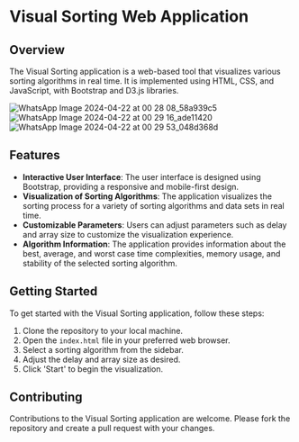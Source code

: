 # Visual Sorting Web Application

## Overview
The Visual Sorting application is a web-based tool that visualizes various sorting algorithms in real time. It is implemented using HTML, CSS, and JavaScript, with Bootstrap and D3.js libraries.

![WhatsApp Image 2024-04-22 at 00 28 08_58a939c5](https://github.com/granthgg/Sorting_Algorithm_Visualizer/assets/69439823/02752eb5-a4fd-4ad8-87a3-ff8005f1a927)
![WhatsApp Image 2024-04-22 at 00 29 16_ade11420](https://github.com/granthgg/Sorting_Algorithm_Visualizer/assets/69439823/6e3f36ad-5aab-43a8-88ad-753be67b405c)
![WhatsApp Image 2024-04-22 at 00 29 53_048d368d](https://github.com/granthgg/Sorting_Algorithm_Visualizer/assets/69439823/a40cadea-3169-479e-8821-8131a15cecf2)


## Features
- **Interactive User Interface**: The user interface is designed using Bootstrap, providing a responsive and mobile-first design.
- **Visualization of Sorting Algorithms**: The application visualizes the sorting process for a variety of sorting algorithms and data sets in real time.
- **Customizable Parameters**: Users can adjust parameters such as delay and array size to customize the visualization experience.
- **Algorithm Information**: The application provides information about the best, average, and worst case time complexities, memory usage, and stability of the selected sorting algorithm.

## Getting Started
To get started with the Visual Sorting application, follow these steps:

1. Clone the repository to your local machine.
2. Open the `index.html` file in your preferred web browser.
3. Select a sorting algorithm from the sidebar.
4. Adjust the delay and array size as desired.
5. Click 'Start' to begin the visualization.

## Contributing
Contributions to the Visual Sorting application are welcome. Please fork the repository and create a pull request with your changes.


